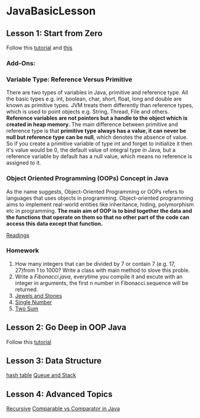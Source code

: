 # JavaBasicLesson

## Lesson 1: Start from Zero

Follow this [tutorial](https://www.codecademy.com/learn/learn-java)
and [this](https://leetcode.com/explore/learn/card/array-and-string/)

### Add-Ons:
### Variable Type: Reference Versus Primitive

There are two types of variables in Java, primitive and reference type. All the basic types e.g. int, boolean, char, short, float, long and double are known as primitive types. JVM treats them differently than reference types, which is used to point objects e.g. String, Thread, File and others. **Reference variables are not pointers but a handle to the object which is created in heap memory.** The main difference between primitive and reference type is that **primitive type always has a value, it can never be null but reference type can be null**, which denotes the absence of value. So if you create a primitive variable of type int and forget to initialize it then it's value would be 0, the default value of integral type in Java, but a reference variable by default has a null value, which means no reference is assigned to it.

### Object Oriented Programming (OOPs) Concept in Java

As the name suggests, Object-Oriented Programming or OOPs refers to languages that uses objects in programming. Object-oriented programming aims to implement real-world entities like inheritance, hiding, polymorphism etc in programming. **The main aim of OOP is to bind together the data and the functions that operate on them so that no other part of the code can access this data except that function.**

[Readings](https://www.geeksforgeeks.org/object-oriented-programming-oops-concept-in-java/)

### Homework
1. How many integers that can be divided by 7 or contain 7 (e.g. 17, 27)from 1 to 1000? Write a class with main method to slove this proble.
2. Write a *Fibonacci.java*, everytime you compile it and excute with an integer in arguments, the first n number in Fibonacci.sequence will be returned.
3. [Jewels and Stones](https://leetcode.com/problems/jewels-and-stones/)
4. [Single Number](https://leetcode.com/problems/single-number/)
5. [Two Sum](https://leetcode.com/problems/two-sum/)

## Lesson 2: Go Deep in OOP Java

Follow this [tutorial](https://www.tutorialspoint.com/java/java_inheritance.htm)

## Lesson 3: Data Structure
[hash table](https://leetcode.com/explore/learn/card/hash-table/)
[Queue and Stack](https://leetcode.com/explore/learn/card/queue-stack/)

## Lesson 4: Advanced Topics
[Recursive](https://leetcode.com/explore/learn/card/recursion-i/)
[Comparable vs Comparator in Java](https://www.geeksforgeeks.org/comparable-vs-comparator-in-java/)